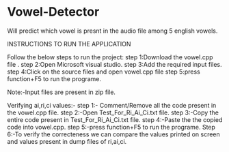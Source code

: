 # Vowel-Detector
Will predict which vowel is presnt in the audio file among 5 english vowels. 
 
INSTRUCTIONS TO RUN THE APPLICATION

Follow the below steps to run the project:
step 1:Download the vowel.cpp file .
step 2:Open Microsoft visual studio.
step 3:Add the required input files.
step 4:Click on the source files and open vowel.cpp file
step 5:press function+F5 to run the programe.

Note:-Input files are present in zip file.

Verifying ai,ri,ci values:-
step 1:- Comment/Remove all the code present in the vowel.cpp file.
step 2:-Open Test_For_Ri_Ai_Ci.txt file.
step 3:-Copy the entire code present in Test_For_Ri_Ai_Ci.txt file.
step 4:-Paste the the copied code into vowel.cpp.
step 5:-press function+F5 to run the programe.
Step 6:-To verify the correcteness we can compare the values printed on screen and  values present in dump files of ri,ai,ci.





